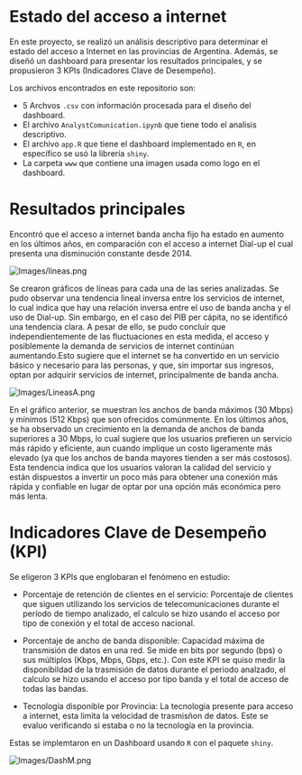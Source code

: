 # Estado del acceso a internet

En este proyecto, se realizó un análisis descriptivo para determinar el estado del acceso a Internet en las provincias de Argentina. Además, se diseñó un dashboard para presentar los resultados principales, y se propusieron 3 KPIs (Indicadores Clave de Desempeño).

Los archivos encontrados en este repositorio son: 
- 5 Archvos `.csv` con información procesada para el diseño del dashboard.
- El archivo `AnalystComunication.ipynb` que tiene todo el analisis descriptivo.
- El archivo `app.R` que tiene el dashboard implementado en `R`, en específico se usó la librería `shiny`.
- La carpeta `www` que contiene una imagen usada como logo en el dashboard.

# Resultados principales 
Encontró que el acceso a internet banda ancha fijo ha estado en aumento en los últimos años, en comparación con el acceso a internet Dial-up el cual presenta una disminución constante desde 2014. 

![Images/lineas.png]()

Se crearon gráficos de líneas para cada una de las series analizadas. Se pudo observar una tendencia lineal inversa entre los servicios de internet, lo cual indica que hay una relación inversa entre el uso de banda ancha y el uso de Dial-up. Sin embargo, en el caso del PIB per cápita, no se identificó una tendencia clara. A pesar de ello, se pudo concluir que independientemente de las fluctuaciones en esta medida, el acceso y posiblemente la demanda de servicios de internet continúan aumentando.Esto sugiere que el internet se ha convertido en un servicio básico y necesario para las personas, y que, sin importar sus ingresos, optan por adquirir servicios de internet, principalmente de banda ancha.

![Images/LineasA.png]()

En el gráfico anterior, se muestran los anchos de banda máximos (30 Mbps) y mínimos (512 Kbps) que son ofrecidos comúnmente. En los últimos años, se ha observado un crecimiento en la demanda de anchos de banda superiores a 30 Mbps, lo cual sugiere que los usuarios prefieren un servicio más rápido y eficiente, aun cuando implique un costo ligeramente más elevado (ya que los anchos de banda mayores tienden a ser más costosos). Esta tendencia indica que los usuarios valoran la calidad del servicio y están dispuestos a invertir un poco más para obtener una conexión más rápida y confiable en lugar de optar por una opción más económica pero más lenta.

# Indicadores Clave de Desempeño (KPI)
Se eligeron 3 KPIs que englobaran el fenómeno en estudio:
- Porcentaje de retención de clientes en el servicio: Porcentaje de clientes que siguen utilizando los servicios de telecomunicaciones durante el período de tiempo analizado, el calculo se hizo usando el acceso por tipo de conexión y el total de acceso nacional.
  
- Porcentaje de ancho de banda disponible: Capacidad máxima de transmisión de datos en una red. Se mide en bits por segundo (bps) o sus múltiplos (Kbps, Mbps, Gbps, etc.). Con este KPI se quiso medir la disponibildad de la trasmisión de datos durante el periodo analzado, el calculo se hizo usando el acceso por tipo banda y el total de acceso de todas las bandas.
  
- Tecnologia disponible por Provincia: La tecnologia presente para acceso a internet, esta limita la velocidad de trasmisñon de datos. Este se evaluo verificando si estaba o no la tecnología en la provincia.

Estas se implemtaron en un Dashboard usando `R` con el paquete `shiny`.

![Images/DashM.png]()





